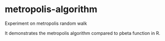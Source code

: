 # metropolis-algorithm
Experiment on metropolis random walk

It demonstrates the metropolis algorithm compared to pbeta function in R.
